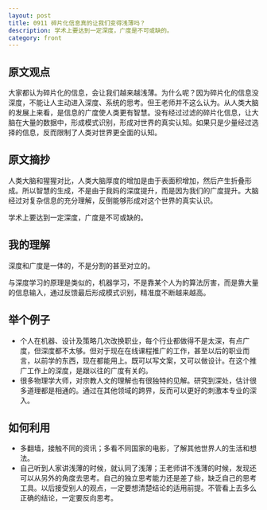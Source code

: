```yaml
---
layout: post
title: 0911 碎片化信息真的让我们变得浅薄吗？
description: 学术上要达到一定深度，广度是不可或缺的。
category: front
---
```


## 原文观点
大家都认为碎片化的信息，会让我们越来越浅薄。为什么呢？因为碎片化的信息没深度，不能让人主动进入深度、系统的思考。但王老师并不这么认为。从人类大脑的发展上来看，是信息的广度使人类更有智慧。没有经过过滤的碎片化信息，让大脑在大量的数据中，形成模式识别，形成对世界的真实认知。如果只是少量经过选择的信息，反而限制了人类对世界更全面的认知。

## 原文摘抄
人类大脑和猩猩对比，人类大脑厚度的增加是由于表面积增加，然后产生折叠形成。所以智慧的生成，不是由于我妈的深度提升，而是因为我们的广度提升。大脑经过对复杂信息的充分理解，反倒能够形成对这个世界的真实认识。

学术上要达到一定深度，广度是不可或缺的。

## 我的理解
深度和广度是一体的，不是分割的甚至对立的。

与深度学习的原理是类似的，机器学习，不是靠某个人为的算法厉害，而是靠大量的信息输入，通过反馈最后形成模式识别，精准度不断越来越高。

## 举个例子
- 个人在机器、设计及策略几次改换职业，每个行业都做得不是太深，有点广度，但深度都不太够。但对于现在在线课程推广的工作，甚至以后的职业而言，以前学的东西，现在都能用上。既可以写文案，又可以做设计。在这个推广工作上的深度，是跟以往的广度有关的。
- 很多物理学大师，对宗教人文的理解也有很独特的见解。研究到深处，估计很多道理都是相通的。通过在其他领域的跨界，反而可以更好的刺激本专业的深入。

## 如何利用
- 多翻墙，接触不同的资讯；多看不同国家的电影，了解其他世界人的生活和想法。
- 自己听到人家讲浅薄的时候，就认同了浅薄；王老师讲不浅薄的时候，发现还可以从另外的角度去思考。自己的独立思考能力还是差了些，缺乏自己的思考工具。以后接受别人的观点，一定要想清楚结论的适用前提。不管看上去多么正确的结论，一定要反向思考。
